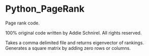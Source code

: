 # Python_PageRank
Page rank code. 

100% original code written by Addie Schnirel. All rights reserved. 

Takes a comma delimited file and returns eigenvector of rankings. Generates a square matrix by adding zero rows or columns. 
